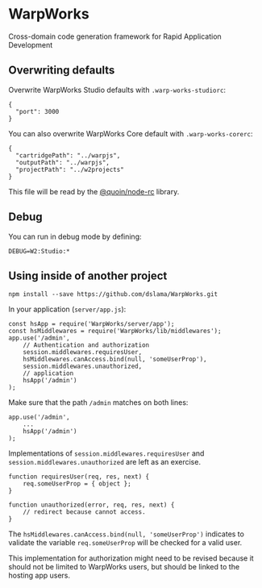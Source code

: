 # WarpWorks

Cross-domain code generation framework for Rapid Application Development

## Overwriting defaults

Overwrite WarpWorks Studio defaults with `.warp-works-studiorc`:

    {
      "port": 3000
    }

You can also overwrite WarpWorks Core default with `.warp-works-corerc`:

    {
      "cartridgePath": "../warpjs",
      "outputPath": "../warpjs",
      "projectPath": "../w2projects"
    }

This file will be read by the
[@quoin/node-rc](https://www.npmjs.com/package/@quoin/node-rc)
library.

## Debug

You can run in debug mode by defining:

    DEBUG=W2:Studio:*


## Using inside of another project

    npm install --save https://github.com/dslama/WarpWorks.git

In your application (`server/app.js`):

    const hsApp = require('WarpWorks/server/app');
    const hsMiddlewares = require('WarpWorks/lib/middlewares');
    app.use('/admin',
        // Authentication and authorization
        session.middlewares.requiresUser,
        hsMiddlewares.canAccess.bind(null, 'someUserProp'),
        session.middlewares.unauthorized,
        // application
        hsApp('/admin')
    );

Make sure that the path `/admin` matches on both lines:

    app.use('/admin',
        ...
        hsApp('/admin')
    );

Implementations of `session.middlewares.requiresUser` and
`session.middlewares.unauthorized` are left as an exercise.

    function requiresUser(req, res, next) {
        req.someUserProp = { object };
    }

    function unauthorized(error, req, res, next) {
        // redirect because cannot access.
    }

The `hsMiddlewares.canAccess.bind(null, 'someUserProp')` indicates to validate
the variable `req.someUserProp` will be checked for a valid user.

This implementation for authorization might need to be revised because it should
not be limited to WarpWorks users, but should be linked to the hosting app
users.
